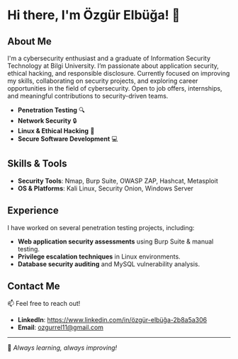 


# Hi there, I'm Özgür Elbüğa! 👋

## About Me
I'm a cybersecurity enthusiast and a graduate of Information Security Technology at Bilgi University.
I’m passionate about application security, ethical hacking, and responsible disclosure.
Currently focused on improving my skills, collaborating on security projects, and exploring career opportunities in the field of cybersecurity.
Open to job offers, internships, and meaningful contributions to security-driven teams.

- **Penetration Testing** 🔍
- **Network Security** 🔒
- **Linux & Ethical Hacking** 🐧
- **Secure Software Development** 💻

## Skills & Tools
- **Security Tools**: Nmap, Burp Suite, OWASP ZAP, Hashcat, Metasploit
- **OS & Platforms**: Kali Linux, Security Onion, Windows Server

## Experience
I have worked on several penetration testing projects, including:
- **Web application security assessments** using Burp Suite & manual testing.
- **Privilege escalation techniques** in Linux environments.
- **Database security auditing** and MySQL vulnerability analysis.

## Contact Me
📫 Feel free to reach out!
- **LinkedIn**: https://www.linkedin.com/in/özgür-elbüğa-2b8a5a306
- **Email**: ozgurrel11@gmail.com

---
🚀 *Always learning, always improving!*
